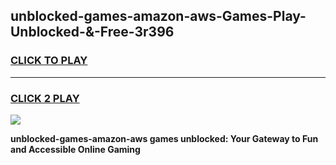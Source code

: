 
## unblocked-games-amazon-aws-Games-Play-Unblocked-&-Free-3r396
<h3>
<a href="https://premium76.site?title=unblocked-games-amazon-aws&ref=24A">CLICK TO PLAY</a></h3>
<hr>

<h3>
<a href="https://premium76.site?title=unblocked-games-amazon-aws&ref=24A">CLICK 2 PLAY</a>
  
</h3>

<a href="https://premium76.site?title=unblocked-games-amazon-aws&ref=24A"><img src="https://clearcache.store/games.png"></a>


**unblocked-games-amazon-aws games unblocked: Your Gateway to Fun and Accessible Online Gaming**
